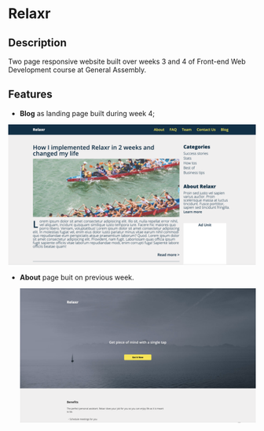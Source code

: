 # Relaxr

## Description

Two page responsive website built over weeks 3 and 4 of Front-end Web Development course at General Assembly.

## Features

- **Blog** as landing page built during week 4;

![screenshot of blog page](images/blog-screenshot.png)

- **About** page buit on previous week.
  
  ![Screenshot of about page](images/about-screenshot.png)

